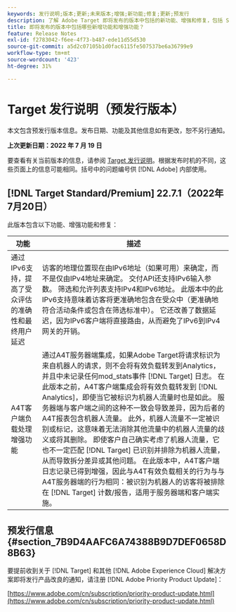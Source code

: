 ```yaml
---
keywords: 发行说明;版本;更新;未来版本;增强;新功能;修复;更新;预发行
description: 了解 Adobe Target 即将发布的版本中包括的新功能、增强和修复，包括 SDK、API 和 JavaScript 库。
title: 即将发布的版本中包括哪些新增功能和增强功能？
feature: Release Notes
exl-id: f2783042-f6ee-4f73-b487-ede11d55d530
source-git-commit: a5d2c07105b1d0fac6115fe507537be6a36799e9
workflow-type: tm+mt
source-wordcount: '423'
ht-degree: 31%

---
```


# Target 发行说明（预发行版本）

本文包含预发行版本信息。发布日期、功能及其他信息如有更改，恕不另行通知。

**上次更新日期：2022 年 7 月 19 日**

要查看有关当前版本的信息，请参阅 [Target 发行说明](release-notes.md)。根据发布时机的不同，这些页面上的信息可能相同。括号中的问题编号供 [!DNL Adobe] 内部使用。

## [!DNL Target Standard/Premium] 22.7.1（2022年7月20日）

此版本包含以下功能、增强功能和修复：

| 功能 | 描述 |
| --- | --- |
| 通过IPv6支持，提高了受众评估的准确性和最终用户延迟 | 访客的地理位置现在由IPv6地址（如果可用）来确定，而不是仅由IPv4地址来确定。 交付API还支持IPv6输入参数。 筛选和允许列表支持IPv4和IPv6地址。 此版本中的此IPv6支持意味着访客将更准确地包含在受众中（更准确地符合活动条件或包含在筛选标准中）。 它还改善了数据延迟，因为IPv6客户端将直接路由，从而避免了IPv6到IPv4网关的开销。 |
| A4T客户端负载处理增强功能 | 通过A4T服务器端集成，如果Adobe Target将请求标识为来自机器人的请求，则不会将有效负载转发到Analytics，并且中未记录任何mod_stats事件 [!DNL Target] 日志。 在此版本之前，A4T客户端集成会将有效负载转发到 [!DNL Analytics]，即使当它被标识为机器人流量时也是如此。 服务器端与客户端之间的这种不一致会导致差异，因为后者的A4T报表包含机器人流量。 此外，机器人流量不一定被识别或标记，这意味着无法消除其他流量中的机器人流量的歧义或将其删除。 即使客户自己确实考虑了机器人流量，它也不一定匹配 [!DNL Target] 已识别并排除为机器人流量，从而导致拆分差异或其他问题。 在此版本中，A4T客户端日志记录已得到增强，因此与A4T有效负载相关的行为与与A4T服务器端的行为相同：被识别为机器人的访客将被排除在 [!DNL Target] 计数/报告，适用于服务器端和客户端实施。 |


## 预发行信息 {#section_7B9D4AAFC6A74388B9D7DEF0658D8B63}

要提前收到关于 [!DNL Target] 和其他 [!DNL Adobe Experience Cloud] 解决方案即将发行产品改良的通知，请注册 [!DNL Adobe Priority Product Update]：

[https://www.adobe.com/cn/subscription/priority-product-update.html](https://www.adobe.com/cn/subscription/priority-product-update.html)
